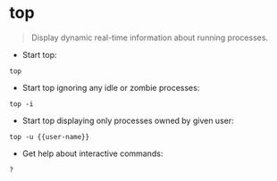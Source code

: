 # top

> Display dynamic real-time information about running processes.

- Start top:

`top`

- Start top ignoring any idle or zombie processes:

`top -i`

- Start top displaying only processes owned by given user:

`top -u {{user-name}}`

- Get help about interactive commands:

`?`

